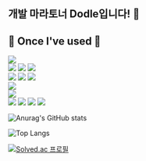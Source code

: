 ## 개발 마라토너 Dodle입니다! 👋

## 🔨 Once I've used 🔨
<img src="https://img.shields.io/badge/java-007396?style=for-the-badge&logo=OpenJDK&logoColor=white">
<br>
<img src="https://img.shields.io/badge/Spring-6DB33F?style=for-the-badge&logo=Spring&logoColor=white">
<img src="https://img.shields.io/badge/springboot-6DB33F?style=for-the-badge&logo=springboot&logoColor=white">
<img src="https://img.shields.io/badge/Spring Security-6DB33F?style=for-the-badge&logo=Spring Security&logoColor=white">
<br>
<img src="https://img.shields.io/badge/HTML5-E34F26?style=for-the-badge&logo=HTML5&logoColor=white"> <img src="https://img.shields.io/badge/CSS3-1572B6?style=for-the-badge&logo=CSS3&logoColor=white">  <img src="https://img.shields.io/badge/JavaScript-F7DF1E?style=for-the-badge&logo=JavaScript&logoColor=white">
<br>
<img src="https://img.shields.io/badge/Amazon RDS-527FFF?style=for-the-badge&logo=amazon rds&logoColor=white">
<br>
<img src="https://img.shields.io/badge/oracle-F80000?style=for-the-badge&logo=oracle&logoColor=white"> 
<br>
<img src="https://img.shields.io/badge/html5-E34F26?style=flat-square&logo=html5&logoColor=white"> 
<img src="https://img.shields.io/badge/css-1572B6?style=flat-square&logo=css3&logoColor=white"> 
<img src="https://img.shields.io/badge/javascript-F7DF1E?style=flat-square&logo=javascript&logoColor=black"> 
<img src="https://img.shields.io/badge/bootstrap-7952B3?style=flat-square&logo=bootstrap&logoColor=white">


![Anurag's GitHub stats](https://github-readme-stats.vercel.app/api?username=DodleD&show_icons=true&theme=dark)

![Top Langs](https://github-readme-stats.vercel.app/api/top-langs/?username=DodleD&layout=compact)

[![Solved.ac 프로필](http://mazassumnida.wtf/api/v2/generate_badge?boj=kdh03077)](https://solved.ac/kdh03077)
